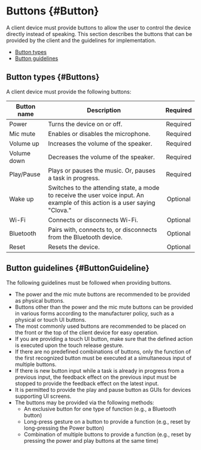# Buttons {#Button}

A client device must provide buttons to allow the user to control the device directly instead of speaking. This section describes the buttons that can be provided by the client and the guidelines for implementation.

* [Button types](#Buttons)
* [Button guidelines](#ButtonGuideline)

## Button types {#Buttons}

A client device must provide the following buttons:

| Button name                        | Description                                                     | Required |
|----------------------------|-------------------------------------------------------------|:---------:|
| Power             | Turns the device on or off.                                        | Required      |
| Mic mute    | Enables or disables the microphone.                                | Required      |
| Volume up       | Increases the volume of the speaker.                                         | Required      |
| Volume down   | Decreases the volume of the speaker.                                          | Required      |
| Play/Pause | Plays or pauses the music. Or, pauses a task in progress.         | Required      |
| Wake up   | Switches to the attending state, a mode to receive the user voice input. An example of this action is a user saying "Clova." | Optional      |
| Wi-Fi          | Connects or disconnects Wi-Fi.                                 | Optional      |
| Bluetooth     | Pairs with, connects to, or disconnects from the Bluetooth device.                              | Optional      |
| Reset          | Resets the device.                                              | Optional      |

## Button guidelines {#ButtonGuideline}

The following guidelines must be followed when providing buttons.

* The power and the mic mute buttons are recommended to be provided as physical buttons.
* Buttons other than the power and the mic mute buttons can be provided in various forms according to the manufacturer policy, such as a physical or touch UI buttons.
* The most commonly used buttons are recommended to be placed on the front or the top of the client device for easy operation.
* If you are providing a touch UI button, make sure that the defined action is executed upon the touch release gesture.
* If there are no predefined combinations of buttons, only the function of the first recognized button must be executed at a simultaneous input of multiple buttons.
* If there is new button input while a task is already in progress from a previous input, the feedback effect on the previous input must be stopped to provide the feedback effect on the latest input.
* It is permitted to provide the play and pause button as GUIs for devices supporting UI screens.
* The buttons may be provided via the following methods:
  - An exclusive button for one type of function (e.g., a Bluetooth button)
  - Long-press gesture on a button to provide a function (e.g., reset by long-pressing the Power button)
  - Combination of multiple buttons to provide a function (e.g., reset by pressing the power and play buttons at the same time)
